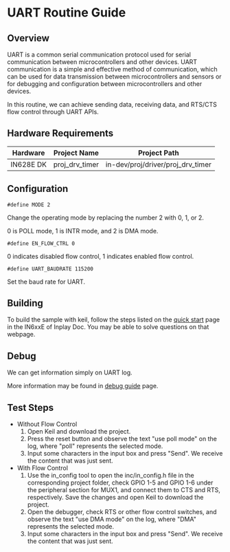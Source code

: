 # UART Routine Guide

## Overview

UART is a common serial communication protocol used for serial communication between microcontrollers and other devices. UART communication is a simple and effective method of communication, which can be used for data transmission between microcontrollers and sensors or for debugging and configuration between microcontrollers and other devices.

In this routine, we can achieve sending data, receiving data, and RTS/CTS flow control through UART APIs.



## Hardware Requirements

| Hardware  | Project Name   | Project Path                      |
| --------- | -------------- | --------------------------------- |
| IN628E DK | proj_drv_timer | in-dev/proj/driver/proj_drv_timer |



## Configuration

```
#define MODE 2
```

Change the operating mode by replacing the number 2 with 0, 1, or 2.

0 is POLL mode, 1 is INTR mode, and 2 is DMA mode.

```
#define EN_FLOW_CTRL 0
```

0 indicates disabled flow control, 1 indicates enabled flow control.

```
#define UART_BAUDRATE 115200
```

Set the baud rate for UART.



## Building

To build the sample with keil, follow the steps listed on the [quick start](https://inplay-inc.github.io/docs/in6xxe/quick-start.html) page in the IN6xxE  of Inplay Doc. You may be able to solve questions on that webpage.



## Debug

We can get information simply on UART log.

More information may be found in  [debug guide](https://inplay-inc.github.io/docs/in6xxe/samples/Debug-Guide) page.



## Test Steps

- Without Flow Control
  1. Open Keil and download the project.
  2. Press the reset button and observe the text "use poll mode" on the log, where "poll" represents the selected mode.
  3. Input some characters in the input box and press "Send". We receive the content that was just sent.
- With Flow Control
  1. Use the in_config tool to open the inc/in_config.h file in the corresponding project folder, check GPIO 1-5 and GPIO 1-6 under the peripheral section for MUX1, and connect them to CTS and RTS, respectively. Save the changes and open Keil to download the project.
  2. Open the debugger, check RTS or other flow control switches, and observe the text "use DMA mode" on the log, where "DMA" represents the selected mode.
  3. Input some characters in the input box and press "Send". We receive the content that was just sent.